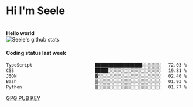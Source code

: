 <h1>Hi I'm Seele</h1>
<br>
<b> Hello world</b>
<br>
<img src="https://github-readme-stats-eight-jade.vercel.app/api?username=Seele0oO&show_icons=true&icon_color=0366d6&bg_color=ffffff&hide_title=true&hide=contribs&include_all_commits=true" alt="Seele's github stats"/>
<br>

<h4>Coding status last week </h4>

<!--START_SECTION:waka-->

```txt
TypeScript                        ██████████████████░░░░░░░   72.03 %
CSS                               █████░░░░░░░░░░░░░░░░░░░░   19.81 %
JSON                              ▓░░░░░░░░░░░░░░░░░░░░░░░░   02.40 %
Bash                              ▒░░░░░░░░░░░░░░░░░░░░░░░░   01.93 %
Python                            ▒░░░░░░░░░░░░░░░░░░░░░░░░   01.77 %
```

<!--END_SECTION:waka-->



[GPG PUB KEY](https://keys.openpgp.org/vks/v1/by-fingerprint/3FCE91BF5B9666B55B67213C4C57B7824A5B6680)


